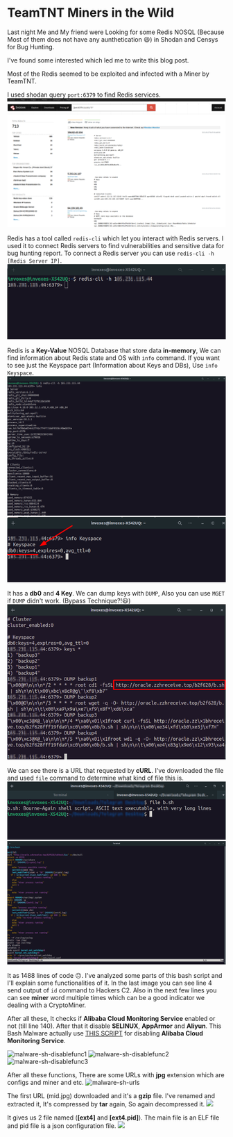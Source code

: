 # TeamTNT Miners in the Wild

Last night Me and My friend were Looking for some Redis NOSQL (Because Most of them does not have any aunthetication 😆) in Shodan and Censys for Bug Hunting.

I've found some interested which led me to write this blog post.

Most of the Redis seemed to be exploited and infected with a Miner by TeamTNT.

I used shodan query `port:6379` to find Redis services.
![](../../images/shodan.png)


Redis has a tool called `redis-cli` which let you interact with Redis servers.
I used it to connect Redis servers to find vulnerabilities and sensitive data for bug hunting report.
To connect a Redis server you can use `redis-cli -h [Redis Server IP]`.
![](../../images/redis-cli-connection.png)


Redis is a **Key-Value** NOSQL Database that store data **in-memory**, We can find information about Redis state and OS with `info` command.
If you want to see just the Keyspace part (Information about Keys and DBs), Use `info Keyspace`.
![](../../images/redis-cli-info.png)
![](../../images/redis-cli-info-keyspace.png)


It has a **db0** and **4 Key**. We can dump keys with `DUMP`, Also you can use `MGET` if `DUMP` didn't work. (Bypass Technique?!😃)
![](../../images/redis-cli-dump.png)


We can see there is a URL that requested by **cURL**. I've downloaded the file and used `file` command to determine what kind of file this is.
![](../../images/malware-sh.png)
![](../../images/malware-sh-content.png)

It as 1488 lines of code 😐. I've analyzed some parts of this bash script and I'll explain some functionalities of it.
In the last image you can see line 4 send output of `id` command to Hackers C2. Also in the next few lines you can see **miner** word multiple times which can be a good indicator we dealing with a CryptoMiner.

After all these, It checks if **Alibaba Cloud Monitoring Service** enabled or not (till line 140). After that it disable **SELINUX**, **AppArmor** and **Aliyun**.
This Bash Malware actually use [THIS SCRIPT](https://github.com/leitbogioro/Fuck_Aliyun/blob/master/Fuck_Aliyun.sh) for disabling **Alibaba Cloud Monitoring Service**.

![malware-sh-disablefunc1](https://user-images.githubusercontent.com/36133745/134326008-41e7b387-aebe-4cac-9fb3-80a01fdce3e4.png)
![malware-sh-disablefunc2](https://user-images.githubusercontent.com/36133745/134326017-23d16c44-d0ad-4de7-8df0-27555a1b5355.png)
![malware-sh-disablefunc3](https://user-images.githubusercontent.com/36133745/134326047-4ff2d7c7-a812-4c4b-8a1e-4e3d192243cb.png)

After all these functions, There are some URLs with **jpg** extension which are configs and miner and etc.
![malware-sh-urls](https://user-images.githubusercontent.com/36133745/134329743-eaf3e08e-604d-4177-b83f-6850c12d2100.png)

The first URL (mid.jpg) downloaded and it's a **gzip** file. I've renamed and extracted it, It's compressed by **tar** again, So again decompressed it.
![](https://user-images.githubusercontent.com/36133745/134333023-0d8de1e9-11cf-4622-b39c-d59e7856ca5f.png)

It gives us 2 file named (**[ext4]** and **[ext4.pid]**). The main file is an ELF file and pid file is a json configuration file.
![](https://user-images.githubusercontent.com/36133745/134333352-96f183d6-95c4-48a2-9f80-462cd67fd5cf.png)
